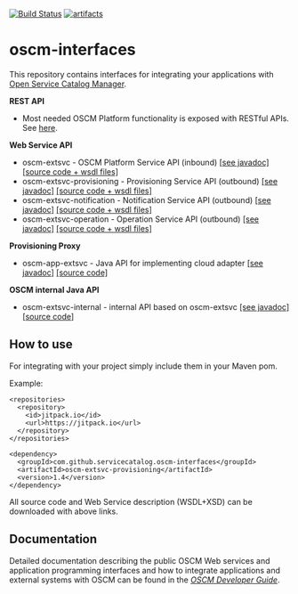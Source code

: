 [![Build Status](https://travis-ci.org/servicecatalog/oscm-interfaces.svg?branch=master)](https://travis-ci.org/servicecatalog/oscm-interfaces)
[![artifacts](https://jitpack.io/v/servicecatalog/oscm-interfaces.svg)](https://jitpack.io/#servicecatalog/oscm-interfaces)

# oscm-interfaces
This repository contains interfaces for integrating your applications with 
[Open Service Catalog Manager](https://github.com/servicecatalog/oscm#open-service-catalog-manager).

**REST API**
 * Most needed OSCM Platform functionality is exposed with RESTful APIs. See [here](https://github.com/servicecatalog/oscm-rest-api). 

**Web Service API**
 * oscm-extsvc - OSCM Platform Service API (inbound) [[see javadoc]](https://jitpack.io/com/github/servicecatalog/oscm-interfaces/oscm-extsvc/master-SNAPSHOT/javadoc/) [[source code + wsdl files]](https://jitpack.io/com/github/servicecatalog/oscm-interfaces/oscm-extsvc/master-SNAPSHOT/oscm-extsvc-master-SNAPSHOT-sources.jar) 
 * oscm-extsvc-provisioning - Provisioning Service API (outbound) [[see javadoc]](https://jitpack.io/com/github/servicecatalog/oscm-interfaces/oscm-extsvc-provisioning/master-SNAPSHOT/javadoc/) [[source code + wsdl files]](https://jitpack.io/com/github/servicecatalog/oscm-interfaces/oscm-extsvc-provisioning/master-SNAPSHOT/oscm-extsvc-provisioning-master-SNAPSHOT-sources.jar)  
 * oscm-extsvc-notification - Notification Service API (outbound) [[see javadoc]](https://jitpack.io/com/github/servicecatalog/oscm-interfaces/oscm-extsvc-notification/master-SNAPSHOT/javadoc/) [[source code + wsdl files]](https://jitpack.io/com/github/servicecatalog/oscm-interfaces/oscm-extsvc-notification/master-SNAPSHOT/oscm-extsvc-notification-master-SNAPSHOT-sources.jar) 
 * oscm-extsvc-operation - Operation Service API (outbound) [[see javadoc]](https://jitpack.io/com/github/servicecatalog/oscm-interfaces/oscm-extsvc-operation/master-SNAPSHOT/javadoc/) [[source code + wsdl files]](https://jitpack.io/com/github/servicecatalog/oscm-interfaces/oscm-extsvc-operation/master-SNAPSHOT/oscm-extsvc-operation-master-SNAPSHOT-sources.jar)  
 
**Provisioning Proxy**  
 * oscm-app-extsvc - Java API for implementing cloud adapter [[see javadoc]](https://jitpack.io/com/github/servicecatalog/oscm-interfaces/oscm-app-extsvc/master-SNAPSHOT/javadoc/) [[source code]](https://jitpack.io/com/github/servicecatalog/oscm-interfaces/oscm-app-extsvc/master-SNAPSHOT/oscm-app-extsvc-master-SNAPSHOT-sources.jar)  
  
**OSCM internal Java API**
 * oscm-extsvc-internal - internal API based on oscm-extsvc [[see javadoc]](https://jitpack.io/com/github/servicecatalog/oscm-interfaces/oscm-extsvc-internal/master-SNAPSHOT/javadoc/) [[source code]](https://jitpack.io/com/github/servicecatalog/oscm-interfaces/oscm-extsvc-internal/master-SNAPSHOT/oscm-extsvc-internal-master-SNAPSHOT-sources.jar)  

## How to use ##

For integrating with your project simply include them in your Maven pom. 

Example:
```
<repositories>
  <repository>
    <id>jitpack.io</id>
    <url>https://jitpack.io</url>
  </repository>
</repositories>

<dependency>
  <groupId>com.github.servicecatalog.oscm-interfaces</groupId>
  <artifactId>oscm-extsvc-provisioning</artifactId>
  <version>1.4</version>
</dependency>
```
All source code and Web Service description (WSDL+XSD) can be downloaded with above links. 

## Documentation
Detailed documentation describing the public OSCM Web services and application programming interfaces and how to integrate applications and external systems with OSCM can be found in the [*OSCM Developer Guide*](https://github.com/servicecatalog/documentation/blob/master/Development/oscm-doc-user/resources/manuals/integration/en/Developer.pdf).




  
